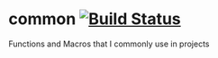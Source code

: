 # common [![Build Status](https://travis-ci.org/amagura/common.svg?branch=master)](https://travis-ci.org/amagura/common)
Functions and Macros that I commonly use in projects
